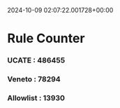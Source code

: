 2024-10-09 02:07:22.001728+00:00
# Rule Counter 
 ### UCATE : 486455

 ### Veneto : 78294

 ### Allowlist : 13930